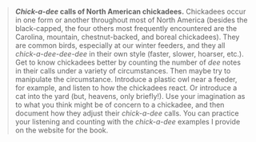 > ***Chick-a-dee* calls of North American chickadees.** Chickadees occur
> in one form or another throughout most of North America (besides the
> black-capped, the four others most frequently encountered are the
> Carolina, mountain, chestnut-backed, and boreal chickadees). They are
> common birds, especially at our winter feeders, and they all
> *chick-a-dee-dee-dee* in their own style (faster, slower, hoarser,
> etc.). Get to know chickadees better by counting the number of *dee*
> notes in their calls under a variety of circumstances. Then maybe try
> to manipulate the circumstance. Introduce a plastic owl near a feeder,
> for example, and listen to how the chickadees react. Or introduce a
> cat into the yard (but, heavens, only briefly!). Use your imagination
> as to what you think might be of concern to a chickadee, and then
> document how they adjust their *chick-a-dee* calls. You can practice
> your listening and counting with the *chick-a-dee* examples I provide
> on the website for the book.
